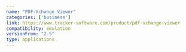 ```yaml
---
name: "PDF-Xchange Viewer"
categories: ['business']
link: https://www.tracker-software.com/product/pdf-xchange-viewer
compatibility: emulation
versionFrom: "2.5"
type: applications
---
```



